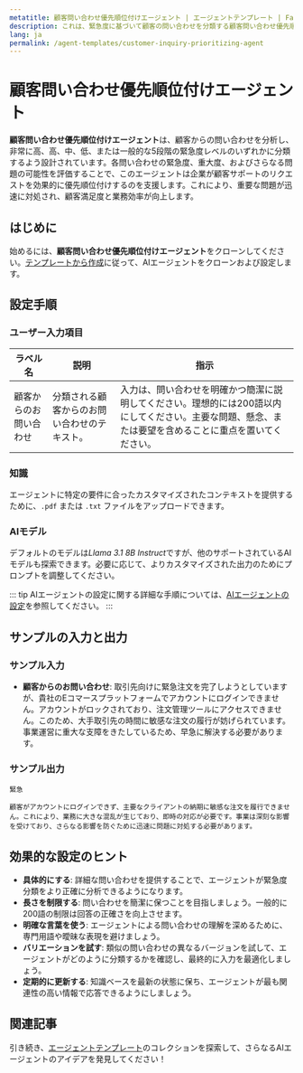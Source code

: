 ```yaml
---
metatitle: 顧客問い合わせ優先順位付けエージェント | エージェントテンプレート | FabriXAI ユーザーガイド
description: これは、緊急度に基づいて顧客の問い合わせを分類する顧客問い合わせ優先順位付けエージェントのユーザーガイドです。
lang: ja
permalink: /agent-templates/customer-inquiry-prioritizing-agent
---
```


# 顧客問い合わせ優先順位付けエージェント

**顧客問い合わせ優先順位付けエージェント**は、顧客からの問い合わせを分析し、非常に高、高、中、低、または一般的な5段階の緊急度レベルのいずれかに分類するよう設計されています。各問い合わせの緊急度、重大度、およびさらなる問題の可能性を評価することで、このエージェントは企業が顧客サポートのリクエストを効果的に優先順位付けするのを支援します。これにより、重要な問題が迅速に対処され、顧客満足度と業務効率が向上します。

## はじめに

始めるには、**顧客問い合わせ優先順位付けエージェント**をクローンしてください。[テンプレートから作成](/en-us/create-from-templates/)に従って、AIエージェントをクローンおよび設定します。

## 設定手順

### ユーザー入力項目

| ラベル名                | 説明                                           | 指示                                                                                                                                                    |
| ----------------------- | ---------------------------------------------- | ------------------------------------------------------------------------------------------------------------------------------------------------------- |
| 顧客からのお問い合わせ | 分類される顧客からのお問い合わせのテキスト。 | 入力は、問い合わせを明確かつ簡潔に説明してください。理想的には200語以内にしてください。主要な問題、懸念、または要望を含めることに重点を置いてください。 |

### 知識

エージェントに特定の要件に合ったカスタマイズされたコンテキストを提供するために、`.pdf` または `.txt` ファイルをアップロードできます。

### AIモデル

デフォルトのモデルは*Llama 3.1 8B Instruct*ですが、他のサポートされているAIモデルも探索できます。必要に応じて、よりカスタマイズされた出力のためにプロンプトを調整してください。

::: tip
AIエージェントの設定に関する詳細な手順については、[AIエージェントの設定](/en-us/configure-ai-agent/)を参照してください。
:::

## サンプルの入力と出力

### サンプル入力

- **顧客からのお問い合わせ**: 取引先向けに緊急注文を完了しようとしていますが、貴社のEコマースプラットフォームでアカウントにログインできません。アカウントがロックされており、注文管理ツールにアクセスできません。このため、大手取引先の時間に敏感な注文の履行が妨げられています。事業運営に重大な支障をきたしているため、早急に解決する必要があります。

### サンプル出力

```
緊急

顧客がアカウントにログインできず、主要なクライアントの納期に敏感な注文を履行できません。これにより、業務に大きな混乱が生じており、即時の対応が必要です。事業は深刻な影響を受けており、さらなる影響を防ぐために迅速に問題に対処する必要があります。
```

## 効果的な設定のヒント

- **具体的にする**: 詳細な問い合わせを提供することで、エージェントが緊急度分類をより正確に分析できるようになります。
- **長さを制限する**: 問い合わせを簡潔に保つことを目指しましょう。一般的に200語の制限は回答の正確さを向上させます。
- **明確な言葉を使う**: エージェントによる問い合わせの理解を深めるために、専門用語や曖昧な表現を避けましょう。
- **バリエーションを試す**: 類似の問い合わせの異なるバージョンを試して、エージェントがどのように分類するかを確認し、最終的に入力を最適化しましょう。
- **定期的に更新する**: 知識ベースを最新の状態に保ち、エージェントが最も関連性の高い情報で応答できるようにしましょう。

## 関連記事

引き続き、[エージェントテンプレート](/en-us/agent-templates/)のコレクションを探索して、さらなるAIエージェントのアイデアを発見してください！